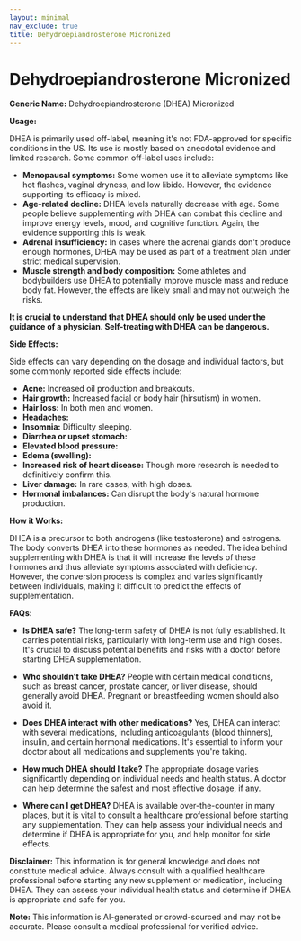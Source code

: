 ```yaml
---
layout: minimal
nav_exclude: true
title: Dehydroepiandrosterone Micronized
---
```


# Dehydroepiandrosterone Micronized

**Generic Name:** Dehydroepiandrosterone (DHEA) Micronized

**Usage:**

DHEA is primarily used off-label, meaning it's not FDA-approved for specific conditions in the US.  Its use is mostly based on anecdotal evidence and limited research.  Some common off-label uses include:

* **Menopausal symptoms:**  Some women use it to alleviate symptoms like hot flashes, vaginal dryness, and low libido.  However, the evidence supporting its efficacy is mixed.
* **Age-related decline:**  DHEA levels naturally decrease with age.  Some people believe supplementing with DHEA can combat this decline and improve energy levels, mood, and cognitive function.  Again, the evidence supporting this is weak.
* **Adrenal insufficiency:** In cases where the adrenal glands don't produce enough hormones, DHEA may be used as part of a treatment plan under strict medical supervision.
* **Muscle strength and body composition:** Some athletes and bodybuilders use DHEA to potentially improve muscle mass and reduce body fat. However, the effects are likely small and may not outweigh the risks.


**It is crucial to understand that DHEA should only be used under the guidance of a physician.  Self-treating with DHEA can be dangerous.**

**Side Effects:**

Side effects can vary depending on the dosage and individual factors, but some commonly reported side effects include:

* **Acne:** Increased oil production and breakouts.
* **Hair growth:**  Increased facial or body hair (hirsutism) in women.
* **Hair loss:** In both men and women.
* **Headaches:**
* **Insomnia:** Difficulty sleeping.
* **Diarrhea or upset stomach:**
* **Elevated blood pressure:**
* **Edema (swelling):**
* **Increased risk of heart disease:** Though more research is needed to definitively confirm this.
* **Liver damage:** In rare cases, with high doses.
* **Hormonal imbalances:**  Can disrupt the body's natural hormone production.


**How it Works:**

DHEA is a precursor to both androgens (like testosterone) and estrogens.  The body converts DHEA into these hormones as needed.  The idea behind supplementing with DHEA is that it will increase the levels of these hormones and thus alleviate symptoms associated with deficiency. However, the conversion process is complex and varies significantly between individuals, making it difficult to predict the effects of supplementation.

**FAQs:**

* **Is DHEA safe?**  The long-term safety of DHEA is not fully established.  It carries potential risks, particularly with long-term use and high doses.  It's crucial to discuss potential benefits and risks with a doctor before starting DHEA supplementation.

* **Who shouldn't take DHEA?**  People with certain medical conditions, such as breast cancer, prostate cancer, or liver disease, should generally avoid DHEA. Pregnant or breastfeeding women should also avoid it.

* **Does DHEA interact with other medications?**  Yes, DHEA can interact with several medications, including anticoagulants (blood thinners), insulin, and certain hormonal medications.  It's essential to inform your doctor about all medications and supplements you're taking.

* **How much DHEA should I take?**  The appropriate dosage varies significantly depending on individual needs and health status.  A doctor can help determine the safest and most effective dosage, if any.

* **Where can I get DHEA?**  DHEA is available over-the-counter in many places, but it is vital to consult a healthcare professional before starting any supplementation.  They can help assess your individual needs and determine if DHEA is appropriate for you, and help monitor for side effects.


**Disclaimer:** This information is for general knowledge and does not constitute medical advice. Always consult with a qualified healthcare professional before starting any new supplement or medication, including DHEA.  They can assess your individual health status and determine if DHEA is appropriate and safe for you.


**Note:** This information is AI-generated or crowd-sourced and may not be accurate. Please consult a medical professional for verified advice.